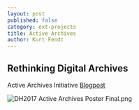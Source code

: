 ```yaml
---
layout: post
published: false
category: ext-projects
title: Active Archives
author: Kurt Fendt
---
```

## Rethinking Digital Archives



Active Archives Initiative [Blogpost](http://hyperstudio.mit.edu/blog/blog-research/introducing-the-active-archives-initiative-making-stories-within-the-archive/)


![DH2017 Active Archives Poster Final.png]({{site.baseurl}}/assets/DH2017ActiveArchivesPoster.png)